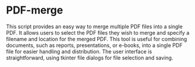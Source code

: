 # PDF-merge

This script provides an easy way to merge multiple PDF files into a single PDF. It allows users to select the PDF files they wish to merge and specify a filename and location for the merged PDF. This tool is useful for combining documents, such as reports, presentations, or e-books, into a single PDF file for easier handling and distribution. The user interface is straightforward, using tkinter file dialogs for file selection and saving.

